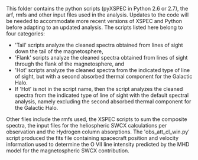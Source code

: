 This folder contains the python scripts (pyXSPEC in Python 2.6 or 2.7), the arf, rmfs and other input files used in the analysis. Updates to the code will be needed to accommodate more recent versions of XSPEC and Python before adapting to an updated analysis. The scripts listed here belong to four categories:

- 'Tail' scripts analyze the cleaned spectra obtained from lines of sight down the tail of the magnetosphere,
- 'Flank' scripts analyze the cleaned spectra obtained from lines of sight through the flank of the magnetosphere, and
- 'Hot' scripts analyze the cleaned spectra from the indicated type of line of sight, but with a second absorbed thermal component for the Galactic Halo.
- If 'Hot' is not in the script name, then the script analyzes the cleaned spectra from the indicated type of line of sight with the default spectral analysis, namely excluding the second absorbed thermal component for the Galactic Halo.  

Other files include the rmfs used, the XSPEC scripts to sum the composite spectra, the input files for the heliospheric SWCX calculations per observation and the Hydrogen column absorptions. The 'obs_att_cl_win.py' script produced the fits file containing spacecraft position and velocity information used to determine the O VII line intensity predicted by the MHD model for the magnetospheric SWCX contribution. 
